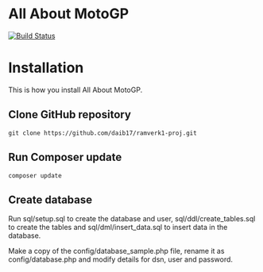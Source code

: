 All About MotoGP
==================================

[![Build Status](https://travis-ci.com/daib17/ramverk1-proj.svg?branch=master)](https://travis-ci.com/daib17/ramverk1-proj)



Installation
==================================
This is how you install All About MotoGP.

## Clone GitHub repository
```
git clone https://github.com/daib17/ramverk1-proj.git
```

## Run Composer update
```
composer update
```

## Create database
Run sql/setup.sql to create the database and user, sql/ddl/create_tables.sql to create the tables and sql/dml/insert_data.sql to insert data in the database.

Make a copy of the config/database_sample.php file, rename it as config/database.php and modify details for dsn, user and password.
